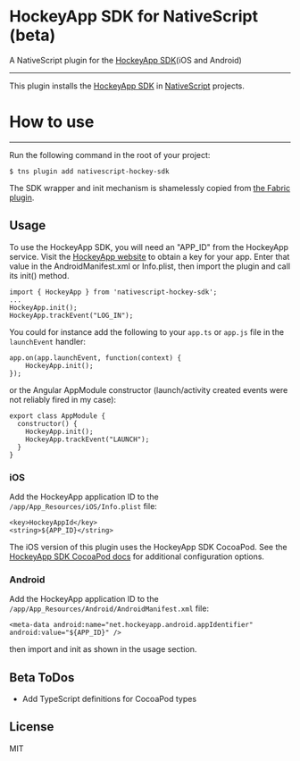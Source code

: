 HockeyApp SDK for NativeScript (beta)
=======================================
A NativeScript plugin for the [HockeyApp SDK](https://www.hockeyapp.net)(iOS and Android)

----------
This plugin installs the [HockeyApp SDK](https://www.hockeyapp.net/releases/) in [NativeScript](https://www.nativescript.org/) projects.


# How to use
----------
Run the following command in the root of your project:
```
$ tns plugin add nativescript-hockey-sdk
```

The SDK wrapper and init mechanism is shamelessly copied from [the Fabric plugin](https://github.com/hypery2k/nativescript-fabric).

## Usage
To use the HockeyApp SDK, you will need an "APP_ID" from the HockeyApp service. Visit the [HockeyApp website](https://www.hockeyapp.net/features) to obtain a key for your app. Enter that value in the AndroidManifest.xml or Info.plist, then import the plugin and call its init() method.

```
import { HockeyApp } from 'nativescript-hockey-sdk';
...
HockeyApp.init();
HockeyApp.trackEvent("LOG_IN");
```

You could for instance add the following to your `app.ts` or `app.js` file in the `launchEvent` handler:

```
app.on(app.launchEvent, function(context) {
    HockeyApp.init();
});
```

or the Angular AppModule constructor (launch/activity created events were not reliably fired in my case):

```
export class AppModule {
  constructor() {
    HockeyApp.init();
    HockeyApp.trackEvent("LAUNCH");
  }
}
```

### iOS

Add the HockeyApp application ID to the `/app/App_Resources/iOS/Info.plist` file:
```
<key>HockeyAppId</key>
<string>${APP_ID}</string>
```


The iOS version of this plugin uses the HockeyApp SDK CocoaPod. See the [HockeyApp SDK CocoaPod docs](https://cocoapods.org/pods/HockeySDK-Source) for additional configuration options.

### Android

Add the HockeyApp application ID to the `/app/App_Resources/Android/AndroidManifest.xml` file:
```
<meta-data android:name="net.hockeyapp.android.appIdentifier" android:value="${APP_ID}" />
```

then import and init as shown in the usage section.

## Beta ToDos
- Add TypeScript definitions for CocoaPod types

## License
MIT
